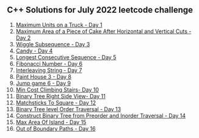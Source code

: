 ## C++ Solutions for July 2022 leetcode challenge

1. [Maximum Units on a Truck - Day 1](/July2022/C++/MaximumUnitsOnATruck.cpp)
2. [Maximum Area of a Piece of Cake After Horizontal and Vertical Cuts - Day 2](/July2022/C++/MaximumAreaOfAPieceOfCakeAfterHorizontalAndVerticalCuts.cpp)
3. [Wiggle Subsequence - Day 3](/July2022/C++/WiggleSubsequence.cpp)
4. [Candy - Day 4](/July2022/C++/CandyDistribution.cpp) 
5. [Longest Consecutive Sequence - Day 5](/July2022/C++/longestConsecutiveSequence.cpp) 
6. [Fibonacci Number - Day 6](/July2022/C++/FibonacciNumber.cpp)  
7. [Interleaving String - Day 7](/July2022/C++/interleavingString.cpp)
8. [Paint House 3 - Day 8](/July2022/C++/paintHouse3.cpp)
9. [Jump game 6 - Day 9](/July2022/C++/jumpGame6.cpp)
10. [Min Cost Climbing Stairs- Day 10](/July2022/C++/minCostClimbingStairs.cpp)
11. [Binary Tree Right Side View- Day 11](/July2022/C++/BinaryTreeRightSideView.cpp)
12. [Matchsticks To Square - Day 12](/July2022/C++/matchSticksToSquare.cpp) 
13. [Binary Tree level Order Traversal - Day 13](/July2022/C++/binaryTreeLevelOrderTraversal.cpp) 
14. [Construct Binary Tree from Preorder and Inorder Traversal - Day 14](/July2022/C++/constructBinaryTreeFromPreorderAndInorderTraversal.cpp) 
15. [Max Area Of Island - Day 15]((/July2022/C++/maxAreaOfIsland.cpp))
16. [Out of Boundary Paths - Day 16]((/July2022/C++/OutOfBoundaryPaths.cpp))


